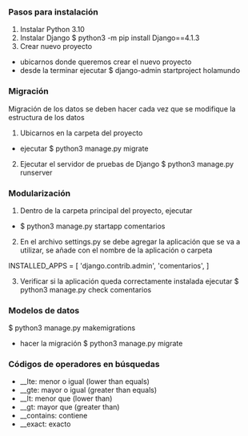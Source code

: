 ### Pasos para instalación
1. Instalar Python 3.10 
2. Instalar Django
 $ python3 -m pip install Django==4.1.3
3. Crear nuevo proyecto
- ubicarnos donde queremos crear el nuevo proyecto
- desde la terminar ejecutar
 $ django-admin startproject holamundo

### Migración

Migración de los datos se deben hacer cada vez que se modifique la estructura de los datos

1. Ubicarnos en la carpeta del proyecto
- ejecutar 
 $ python3 manage.py migrate

2. Ejecutar el servidor de pruebas de Django
$ python3 manage.py runserver

### Modularización

1. Dentro de la carpeta principal del proyecto, ejecutar
- $ python3 manage.py startapp comentarios
2. En el archivo settings.py se debe agregar la aplicación que se va a utilizar, se añade con el nombre de la aplicación o carpeta

INSTALLED_APPS = [
    'django.contrib.admin',
    'comentarios',
]

3. Verificar si la aplicación queda correctamente instalada ejecutar
$ python3 manage.py check comentarios

### Modelos de datos
$ python3 manage.py makemigrations
- hacer la migración
$ python3 manage.py migrate

### Códigos de operadores en búsquedas
- __lte: menor o igual (lower than equals)
- __gte: mayor o igual (greater than equals)
- __lt: menor que (lower than)
- __gt: mayor que (greater than)
- __contains: contiene
- __exact: exacto